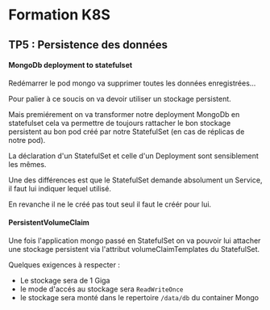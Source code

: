 # Formation K8S

## TP5 : Persistence des données

#### MongoDb deployment to statefulset

Redémarrer le pod mongo va supprimer toutes les données enregistrées... 

Pour palier à ce soucis on va devoir utiliser un stockage persistent.

Mais premiérement on va transformer notre deployment MongoDb en statefulset cela va permettre de toujours rattacher le bon stockage persistent au bon pod créé par notre StatefulSet (en cas de réplicas de notre pod).

La déclaration d'un StatefulSet et celle d'un Deployment sont sensiblement les mêmes.

Une des différences est que le StatefulSet demande absolument un Service, il faut lui indiquer lequel utilisé. 

En revanche il ne le créé pas tout seul il faut le créér pour lui.

#### PersistentVolumeClaim

Une fois l'application mongo passé en StatefulSet on va pouvoir lui attacher une stockage persistent via l'attribut volumeClaimTemplates du StatefulSet.

Quelques exigences à respecter : 
* Le stockage sera de 1 Giga
* le mode d'accés au stockage sera `ReadWriteOnce`
* le stockage sera monté dans le repertoire `/data/db` du container Mongo